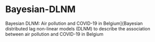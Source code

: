 # Bayesian-DLNM
Bayesian DLNM: Air pollution and COVID-19 in Belgium]{Bayesian distributed lag non-linear models (DLNM) to describe the association between air pollution and COVID-19 in Belgium
